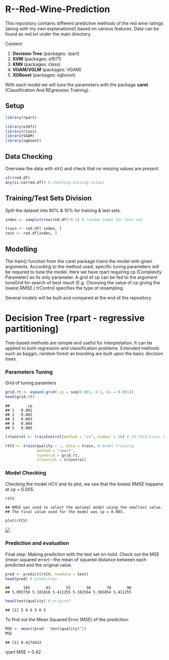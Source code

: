 # R--Red-Wine-Prediction

This repository contains different predictive methods of the red wine ratings (along with my own explanations!) based on various features. Data can be found as *red.txt* under the main directory.

Content:

1. **Decision Tree** (packages: rpart) <br/>
2. **SVM** (packages: e1071) <br/>
3. **KNN** (packages: class)
3. **VGAM/VGLM** (packages: VGAM) <br/>
4. **XGBoost** (packages: xgboost) <br/>

With each model we will tune the parameters with the package **caret** (Classification And REgression Training).

## Setup

``` r
library(rpart)

library(e1071)
library(class)
library(VGAM)
library(xgboost)
```

## Data Checking

Overview the data with str() and check that no missing values are present.

``` r
str(red.df)
any(is.na(red.df)) # checking missing values
```

## Training/Test Sets Division

Split the dataset into 90% & 10% for training & test sets.

``` r
index <- sample(nrow(red.df)*0.1) # random index for test set

train <- red.df[-index, ]
test <- red.df[index, ]
```

## Modelling

The train() function from the caret package trains the model with given arguments. According to the method used, specific tuning parameters will be required to tune the model. Here we have rpart requiring cp (Complexity Parameter) as its only parameter. A grid of cp can be fed to the argument tuneGrid for search of best result (E.g. Choosing the value of cp giving the lowest RMSE.) trControl specifies the type of resampling. <br/>

Several models will be built and compared at the end of the repository.

Decision Tree (rpart - regressive partitioning)
===============================================

Tree-based methods are simiple and useful for interpretation. It can be applied to both regression and classification problems. Extended methods such as baggin, random forest an boosting are built upon the basic decision trees.

### Parameters Tuning

Grid of tuning paramters

``` r
grid.rt <- expand.grid(.cp = seq(0.001, 0.1, by = 0.001))
head(grid.rt)
```

    ##       .cp
    ## 1   0.001
    ## 2   0.002
    ## 3   0.003
    ## 4   0.004
    ## 5   0.005

``` r
trControl <- trainControl(method = "cv", number = 10) # 10-fold Cross Validation

rtCV <- train(quality ~ ., data = train, # model training
              method = "rpart",
              tuneGrid = grid.rt,
              trControl = trControl)
```

### Model Checking

Checking the model rtCV and its plot, we see that the lowest RMSE happens at cp = 0.005.

``` r
rtCV
```

    ## RMSE was used to select the optimal model using the smallest value.
    ## The final value used for the model was cp = 0.003.

``` r
plot(rtCV)
```

![](/Decision_Tree/Decision_Tree_with_caret_files/figure-markdown_github/unnamed-chunk-5-1.png)

### Prediction and evaluation

Final step: Making prediction with the test set on-hold. Check out the MSE (mean squared error)--the mean of squared distance between each predicted and the original value.

``` r
pred <- predict(rtCV, newdata = test)
head(pred) # prediction
```

    ##      105       43       55       50       78       90 
    ## 5.093750 5.181818 5.411255 5.102564 5.365854 5.411255

``` r
head(test$quality) # original
```

    ## [1] 5 6 6 5 6 5

To find out the Mean Squared Error (MSE) of the prediction:

``` r
MSE <- mean((pred - test$quality)^2)
MSE
```

    ## [1] 0.4174422

rpart MSE = 0.42


